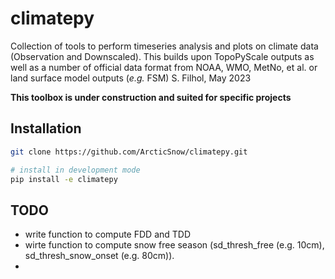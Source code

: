 # climatepy
Collection of tools to perform timeseries analysis and plots on climate data (Observation and Downscaled). This builds 
upon TopoPyScale outputs as well as a number of official data format from NOAA, WMO, MetNo, et al. or land surface model outputs (*e.g.* FSM)
S. Filhol, May 2023

**This toolbox is under construction and suited for specific projects** 

## Installation

```bash
git clone https://github.com/ArcticSnow/climatepy.git

# install in development mode
pip install -e climatepy
```



## TODO
- write function to compute FDD and TDD
- wirte function to compute snow free season (sd_thresh_free (e.g. 10cm), sd_thresh_snow_onset (e.g. 80cm)).
- 